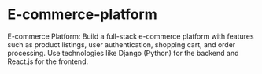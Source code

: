 # E-commerce-platform
E-commerce Platform:  Build a full-stack e-commerce platform with features such as product listings, user authentication, shopping cart, and order processing. Use technologies like Django (Python) for the backend and React.js for the frontend.
